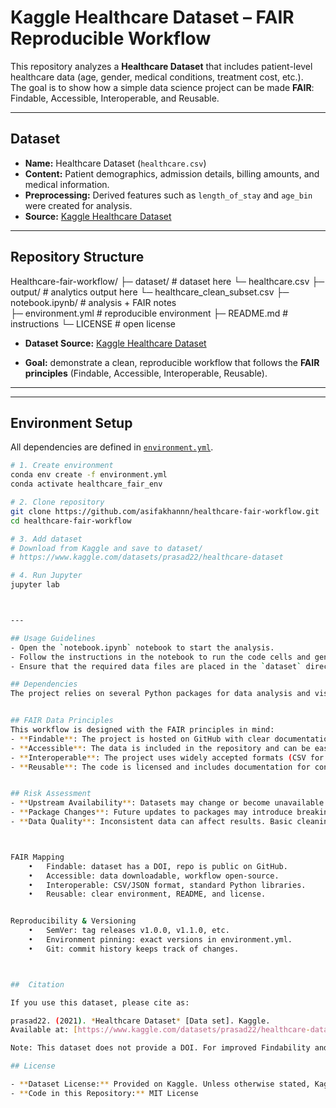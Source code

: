 # Kaggle Healthcare Dataset – FAIR Reproducible Workflow


This repository analyzes a **Healthcare Dataset** that includes patient-level healthcare data (age, gender, medical conditions, treatment cost, etc.).  
The goal is to show how a simple data science project can be made **FAIR**: Findable, Accessible, Interoperable, and Reusable.

---

## Dataset
- **Name:** Healthcare Dataset (`healthcare.csv`)  
- **Content:** Patient demographics, admission details, billing amounts, and medical information.  
- **Preprocessing:** Derived features such as `length_of_stay` and `age_bin` were created for analysis.  
- **Source:** [Kaggle Healthcare Dataset](https://www.kaggle.com/datasets/prasad22/healthcare-dataset)

---

## Repository Structure

Healthcare-fair-workflow/
├─ dataset/                # dataset here
    └─ healthcare.csv
├─ output/                # analytics output here
    └─ healthcare_clean_subset.csv
├─ notebook.ipynb/         # analysis + FAIR notes  
├─ environment.yml      # reproducible environment
├─ README.md            # instructions
└─ LICENSE              # open license


- **Dataset Source:** [Kaggle Healthcare Dataset](https://www.kaggle.com/datasets/prasad22/healthcare-dataset)
  
- **Goal:** demonstrate a clean, reproducible workflow that follows the **FAIR principles** (Findable, Accessible, Interoperable, Reusable).

---

---

##  Environment Setup
All dependencies are defined in [`environment.yml`](environment.yml).

```bash
# 1. Create environment
conda env create -f environment.yml
conda activate healthcare_fair_env

# 2. Clone repository
git clone https://github.com/asifakhannn/healthcare-fair-workflow.git
cd healthcare-fair-workflow

# 3. Add dataset
# Download from Kaggle and save to dataset/
# https://www.kaggle.com/datasets/prasad22/healthcare-dataset

# 4. Run Jupyter
jupyter lab



---

## Usage Guidelines
- Open the `notebook.ipynb` notebook to start the analysis.
- Follow the instructions in the notebook to run the code cells and generate outputs.
- Ensure that the required data files are placed in the `dataset` directory.

## Dependencies
The project relies on several Python packages for data analysis and visualization. These dependencies are specified in the `environment.yml` file. Version pinning is used to ensure compatibility and reproducibility across different environments.


## FAIR Data Principles
This workflow is designed with the FAIR principles in mind:
- **Findable**: The project is hosted on GitHub with clear documentation and metadata.
- **Accessible**: The data is included in the repository and can be easily loaded using the provided functions.
- **Interoperable**: The project uses widely accepted formats (CSV for data, PNG for outputs) and standardizes column names.
- **Reusable**: The code is licensed and includes documentation for context and assumptions, making it easy to adapt for other datasets.


## Risk Assessment
- **Upstream Availability**: Datasets may change or become unavailable. To mitigate this, consider archiving the dataset or including it in the repository Available at: [https://www.kaggle.com/datasets/prasad22/healthcare-dataset]
- **Package Changes**: Future updates to packages may introduce breaking changes. Version pinning in `environment.yml` helps manage this risk.
- **Data Quality**: Inconsistent data can affect results. Basic cleaning and validation steps are included in the workflow to address this issue.



FAIR Mapping
	•	Findable: dataset has a DOI, repo is public on GitHub.
	•	Accessible: data downloadable, workflow open-source.
	•	Interoperable: CSV/JSON format, standard Python libraries.
	•	Reusable: clear environment, README, and license.


Reproducibility & Versioning
	•	SemVer: tag releases v1.0.0, v1.1.0, etc.
	•	Environment pinning: exact versions in environment.yml.
	•	Git: commit history keeps track of changes.



##  Citation

If you use this dataset, please cite as:

prasad22. (2021). *Healthcare Dataset* [Data set]. Kaggle.  
Available at: [https://www.kaggle.com/datasets/prasad22/healthcare-dataset]

Note: This dataset does not provide a DOI. For improved Findability and citability, this repository can be archived in Zenodo, which will mint a DOI.

## License

- **Dataset License:** Provided on Kaggle. Unless otherwise stated, Kaggle datasets are typically released under open licenses (often CC0/Public Domain). 
- **Code in this Repository:** MIT License 


